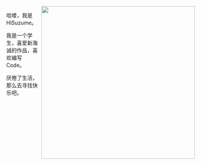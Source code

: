 <img align='right' src='https://cdn.jsdelivr.net/gh/HiSuzume/hisuzume/suzume.png' width='410px'>

哈喽，我是 HiSuzume。

我是一个学生，喜爱新海诚的作品，喜欢编写Code。

厌倦了生活，那么去寻找快乐吧。
